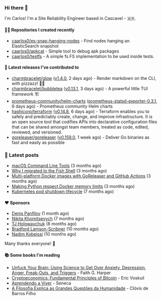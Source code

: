 ### Hi there 👋

I'm Carlos! I'm a Site Reliability Engineer based in Cascavel - 🇧🇷.

#### 👨‍💻 Repositories I created recently
- [caarlos0/es-snap-hanging-nodes](https://github.com/caarlos0/es-snap-hanging-nodes) - Find nodes hanging an ElasticSearch snapshot
- [caarlos0/apkcat](https://github.com/caarlos0/apkcat) - Simple tool to debug apk packages
- [caarlos0/testfs](https://github.com/caarlos0/testfs) - A simple fs.FS implementation to be used inside tests.

#### 🚀 Latest releases I've contributed to


- [charmbracelet/glow](https://github.com/charmbracelet/glow) ([v1.4.0](https://github.com/charmbracelet/glow/releases/tag/v1.4.0), 2 days ago) - Render markdown on the CLI, with pizzazz! 💅🏻
- [charmbracelet/bubbletea](https://github.com/charmbracelet/bubbletea) ([v0.13.1](https://github.com/charmbracelet/bubbletea/releases/tag/v0.13.1), 3 days ago) - A powerful little TUI framework 🏗
- [prometheus-community/helm-charts](https://github.com/prometheus-community/helm-charts) ([prometheus-statsd-exporter-0.3.1](https://github.com/prometheus-community/helm-charts/releases/tag/prometheus-statsd-exporter-0.3.1), 6 days ago) - Prometheus community Helm charts
- [hashicorp/terraform](https://github.com/hashicorp/terraform) ([v0.14.8](https://github.com/hashicorp/terraform/releases/tag/v0.14.8), 6 days ago) - Terraform enables you to safely and predictably create, change, and improve infrastructure. It is an open source tool that codifies APIs into declarative configuration files that can be shared amongst team members, treated as code, edited, reviewed, and versioned.
- [goreleaser/goreleaser](https://github.com/goreleaser/goreleaser) ([v0.159.0](https://github.com/goreleaser/goreleaser/releases/tag/v0.159.0), 1 week ago) - Deliver Go binaries as fast and easily as possible

### 📄 Latest posts
- [macOS Command Line Tools](https://carlosbecker.com/posts/xcode-select/) (3 months ago)
- [Why I migrated to the Fish Shell](https://carlosbecker.com/posts/fish/) (3 months ago)
- [Multi-platform Docker images with GoReleaser and GitHub Actions](https://carlosbecker.com/posts/multi-platform-docker-images-goreleaser-gh-actions/) (3 months ago)
- [Making Python respect Docker memory limits](https://carlosbecker.com/posts/python-docker-limits/) (3 months ago)
- [Kubernetes pod shutdown lifecycle](https://carlosbecker.com/posts/k8s-pod-shutdown-lifecycle/) (7 months ago)

#### ❤️ Sponsors
- [Denis Panfilov](https://github.com/flaticols) (1 month ago)
- [Nikita Khomitsevych](https://github.com/hamsternik) (7 months ago)
- [TJ Holowaychuk](https://github.com/tj) (8 months ago)
- [Bradford Lamson-Scribner](https://github.com/bradford-hamilton) (10 months ago)
- [Nadim Kobeissi](https://github.com/nadimkobeissi) (10 months ago)

Many thanks everyone! 🙏

#### 📚 Some books I'm reading
- [Unfuck Your Brain: Using Science to Get Over Anxiety, Depression, Anger, Freak-Outs, and Triggers](https://www.goodreads.com/book/show/34885438-unfuck-your-brain) - Faith G. Harper
- [Cryptoeconomics: Fundamental Principles of Bitcoin](https://www.goodreads.com/book/show/56919322-cryptoeconomics) - Eric Voskuil
- [Aprendendo a Viver](https://www.goodreads.com/book/show/28219486-aprendendo-a-viver) - Seneca
- [A Filosofia Explica as Grandes Questões da Humanidade](https://www.goodreads.com/book/show/24265319-a-filosofia-explica-as-grandes-quest-es-da-humanidade) - Clóvis de Barros Filho
